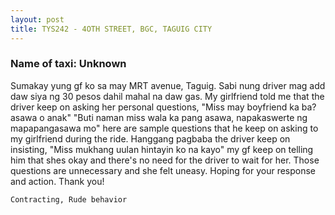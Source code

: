 ```yaml
---
layout: post
title: TYS242 - 4OTH STREET, BGC, TAGUIG CITY
---
```


### Name of taxi: Unknown

Sumakay yung gf ko sa may MRT avenue, Taguig. Sabi nung driver mag add daw siya ng 30 pesos dahil mahal na daw gas. My girlfriend told me that the driver keep on asking her personal questions, "Miss may boyfriend ka ba? asawa o anak" "Buti naman miss wala ka pang asawa, napakaswerte ng mapapangasawa mo" here are sample questions that he keep on asking to my girlfriend during the ride. Hanggang pagbaba the driver keep on insisting, "Miss mukhang uulan hintayin ko na kayo" my gf keep on telling him that shes okay and there's no need for the driver to wait for her. Those questions are unnecessary and she felt uneasy. Hoping for your response and action. Thank you!

```Contracting, Rude behavior```
